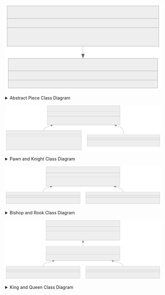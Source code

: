 ![Abstract Piece Class Diagram](docs/UML/Core/Figures/abstract_piece.svg)
<details>
    <summary>Abstract Piece Class Diagram</summary>
    
```mermaid
    classDiagram
    class IPiece{
        <<interface>>
        bool Color
        AvailableMoves(IReadOnlyDictionary~Square,IPiece~) IReadOnlyCollection~Move~  
    }
    class Piece{
        <<abstract>>
        +bool Color
        +Piece(bool)
        +GetSquareFrom(IReadOnlyDictionary~Square,IPiece~) Square
        +AvailableMoves(IReadOnlyDictionary~Square,IPiece~)* IReadOnlyCollection~Move~  
    }
    Piece ..|> IPiece
```
</details>

![Pawn and Knight Class Diagram](docs/UML/Core/Figures/pawn_knight.svg)
<details>
    <summary>Pawn and Knight Class Diagram</summary>
    
```mermaid
    classDiagram
    class Piece{
        <<abstract>>
        +bool Color
        +Piece(bool)
        +GetSquareFrom(IReadOnlyDictionary~Square,IPiece~) Square
        +AvailableMoves(IReadOnlyDictionary~Square,IPiece~)* IReadOnlyCollection~Move~  
    }
    class Pawn{
        +Pawn(bool)
        +AvailableMoves(IReadOnlyDictionary~Square,IPiece~) IReadOnlyCollection~Move~
        -PawnAttack(IReadOnlyDictionary~Square,IPiece~) IReadOnlyCollection~Move~
        -PawnMoveForward(IReadOnlyDictionary~Square,IPiece~) IReadOnlyCollection~Move~
        -UpdateToPromotions(Move) IReadOnlyCollection~Move~
    }
    class Knight{
        +Knight(bool)
        +AvailableMoves(IReadOnlyDictionary~Square,IPiece~) IReadOnlyCollection~Move~
    }
    Piece <|-- Pawn
    Piece <|-- Knight
```
</details>

![Bishop and Rook Class Diagram](docs/UML/Core/Figures/bishop_rook.svg)
<details>
    <summary>Bishop and Rook Class Diagram</summary>
    
```mermaid
    classDiagram
    class Piece{
        <<abstract>>
        +bool Color
        +Piece(bool)
        +GetSquareFrom(IReadOnlyDictionary~Square,IPiece~) Square
        +AvailableMoves(IReadOnlyDictionary~Square,IPiece~)* IReadOnlyCollection~Move~  
    }
    class Bishop{
        +Bishop(bool)
        +AvailableMoves(IReadOnlyDictionary~Square,IPiece~) IReadOnlyCollection~Move~
    }
    class Rook{
        +Rook(bool)
        +AvailableMoves(IReadOnlyDictionary~Square,IPiece~) IReadOnlyCollection~Move~
    }
    Piece <|-- Bishop
    Piece <|-- Rook
```
</details>

![King and Queen Class Diagram](docs/UML/Core/Figures/king_queen.svg)
<details>
    <summary>King and Queen Class Diagram</summary>
    
```mermaid
    classDiagram
    class Piece{
        <<abstract>>
        +bool Color
        +Piece(bool)
        +GetSquareFrom(IReadOnlyDictionary~Square,IPiece~) Square
        +AvailableMoves(IReadOnlyDictionary~Square,IPiece~)* IReadOnlyCollection~Move~  
    }
    class Royalty{
        <<Abstract>>
        +Royalty(bool)
        #RoyalAttack(IReadOnlyDictionary~Square,IPiece~, int) IReadOnlyCollection~Move~
    }
    class Queen{
        +Queen(bool)
        +AvailableMoves(IReadOnlyDictionary~Square,IPiece~) IReadOnlyCollection~Move~
    }
    class King{
        +King(bool)
        +AvailableMoves(IReadOnlyDictionary~Square,IPiece~) IReadOnlyCollection~Move~
    }
    Piece <|-- Royalty
    Royalty <|-- Queen
    Royalty <|-- King
```
</details>